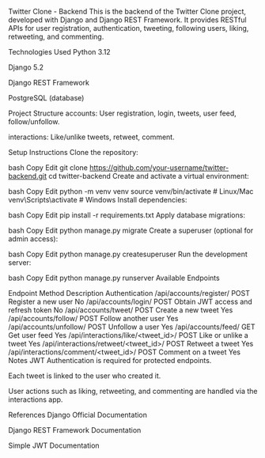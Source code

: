 Twitter Clone - Backend
This is the backend of the Twitter Clone project, developed with Django and Django REST Framework.
It provides RESTful APIs for user registration, authentication, tweeting, following users, liking, retweeting, and commenting.

Technologies Used
Python 3.12

Django 5.2

Django REST Framework

PostgreSQL (database)

Project Structure
accounts: User registration, login, tweets, user feed, follow/unfollow.

interactions: Like/unlike tweets, retweet, comment.

Setup Instructions
Clone the repository:

bash
Copy
Edit
git clone https://github.com/your-username/twitter-backend.git
cd twitter-backend
Create and activate a virtual environment:

bash
Copy
Edit
python -m venv venv
source venv/bin/activate    # Linux/Mac
venv\Scripts\activate       # Windows
Install dependencies:

bash
Copy
Edit
pip install -r requirements.txt
Apply database migrations:

bash
Copy
Edit
python manage.py migrate
Create a superuser (optional for admin access):

bash
Copy
Edit
python manage.py createsuperuser
Run the development server:

bash
Copy
Edit
python manage.py runserver
Available Endpoints

Endpoint	Method	Description	Authentication
/api/accounts/register/	POST	Register a new user	No
/api/accounts/login/	POST	Obtain JWT access and refresh token	No
/api/accounts/tweet/	POST	Create a new tweet	Yes
/api/accounts/follow/	POST	Follow another user	Yes
/api/accounts/unfollow/	POST	Unfollow a user	Yes
/api/accounts/feed/	GET	Get user feed	Yes
/api/interactions/like/<tweet_id>/	POST	Like or unlike a tweet	Yes
/api/interactions/retweet/<tweet_id>/	POST	Retweet a tweet	Yes
/api/interactions/comment/<tweet_id>/	POST	Comment on a tweet	Yes
Notes
JWT Authentication is required for protected endpoints.

Each tweet is linked to the user who created it.

User actions such as liking, retweeting, and commenting are handled via the interactions app.

References
Django Official Documentation

Django REST Framework Documentation

Simple JWT Documentation


